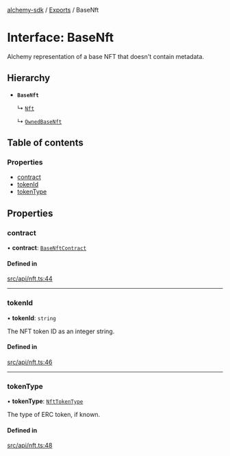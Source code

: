 [alchemy-sdk](../README.md) / [Exports](../modules.md) / BaseNft

# Interface: BaseNft

Alchemy representation of a base NFT that doesn't contain metadata.

## Hierarchy

- **`BaseNft`**

  ↳ [`Nft`](Nft.md)

  ↳ [`OwnedBaseNft`](OwnedBaseNft.md)

## Table of contents

### Properties

- [contract](BaseNft.md#contract)
- [tokenId](BaseNft.md#tokenid)
- [tokenType](BaseNft.md#tokentype)

## Properties

### contract

• **contract**: [`BaseNftContract`](BaseNftContract.md)

#### Defined in

[src/api/nft.ts:44](https://github.com/alchemyplatform/alchemy-sdk-js/blob/8b1ae5c/src/api/nft.ts#L44)

___

### tokenId

• **tokenId**: `string`

The NFT token ID as an integer string.

#### Defined in

[src/api/nft.ts:46](https://github.com/alchemyplatform/alchemy-sdk-js/blob/8b1ae5c/src/api/nft.ts#L46)

___

### tokenType

• **tokenType**: [`NftTokenType`](../enums/NftTokenType.md)

The type of ERC token, if known.

#### Defined in

[src/api/nft.ts:48](https://github.com/alchemyplatform/alchemy-sdk-js/blob/8b1ae5c/src/api/nft.ts#L48)
